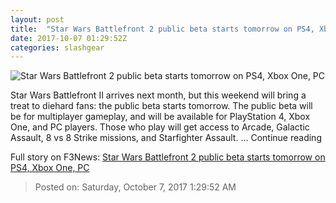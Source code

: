 ```yaml
---
layout: post
title:  "Star Wars Battlefront 2 public beta starts tomorrow on PS4, Xbox One, PC"
date: 2017-10-07 01:29:52Z
categories: slashgear
---
```


![Star Wars Battlefront 2 public beta starts tomorrow on PS4, Xbox One, PC](https://c.slashgear.com/wp-content/uploads/2017/10/stbtlfrnt2.jpg)

Star Wars Battlefront II arrives next month, but this weekend will bring a treat to diehard fans: the public beta starts tomorrow. The public beta will be for multiplayer gameplay, and will be available for PlayStation 4, Xbox One, and PC players. Those who play will get access to Arcade, Galactic Assault, 8 vs 8 Strike missions, and Starfighter Assault. … Continue reading


Full story on F3News: [Star Wars Battlefront 2 public beta starts tomorrow on PS4, Xbox One, PC](http://www.f3nws.com/n/B2jQzB)

> Posted on: Saturday, October 7, 2017 1:29:52 AM
